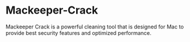 # Mackeeper-Crack
Mackeeper Crack is a powerful cleaning tool that is designed for Mac to provide best security features and optimized performance.
